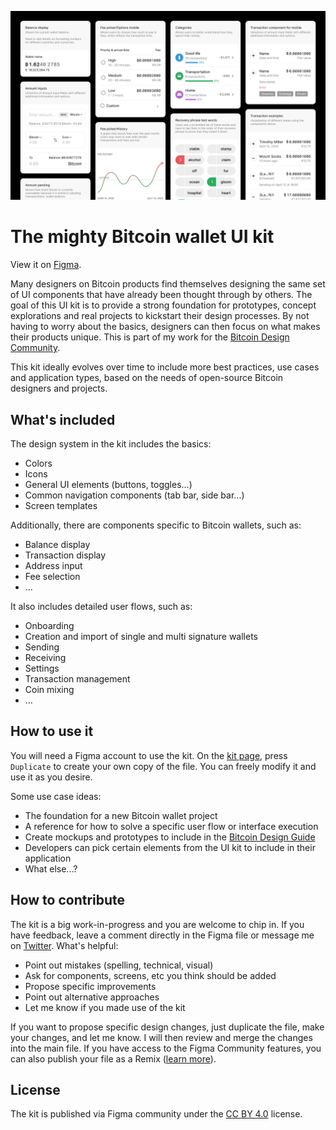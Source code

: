 
![Bitcoin wallet UI kit cover image](/assets/bitcoin-wallet-ui-kit-cover.png)

# The mighty Bitcoin wallet UI kit

View it on [Figma](https://www.figma.com/community/file/916680391812923706/Bitcoin-Wallet-UI-Kit-(work-in-progress)).

Many designers on Bitcoin products find themselves designing the same set of UI components that have already been thought through by others. The goal of this UI kit is to provide a strong foundation for prototypes, concept explorations and real projects to kickstart their design processes. By not having to worry about the basics, designers can then focus on what makes their products unique. This is part of my work for the [Bitcoin Design Community](https://bitcoin.design).

This kit ideally evolves over time to include more best practices, use cases and application types, based on the needs of open-source Bitcoin designers and projects.

## What's included

The design system in the kit includes the basics:

- Colors
- Icons
- General UI elements (buttons, toggles...)
- Common navigation components (tab bar, side bar...)
- Screen templates

Additionally, there are components specific to Bitcoin wallets, such as:

- Balance display
- Transaction display
- Address input
- Fee selection
- ...

It also includes detailed user flows, such as:

- Onboarding
- Creation and import of single and multi signature wallets
- Sending
- Receiving
- Settings
- Transaction management
- Coin mixing
- ...

## How to use it

You will need a Figma account to use the kit. On the [kit page](https://www.figma.com/community/file/916680391812923706/Bitcoin-Wallet-UI-Kit-(work-in-progress)), press `Duplicate` to create your own copy of the file. You can freely modify it and use it as you desire.

Some use case ideas:

- The foundation for a new Bitcoin wallet project
- A reference for how to solve a specific user flow or interface execution
- Create mockups and prototypes to include in the [Bitcoin Design Guide](https://bitcoin.design/guide/)
- Developers can pick certain elements from the UI kit to include in their application
- What else...?

## How to contribute

The kit is a big work-in-progress and you are welcome to chip in. If you have feedback, leave a comment directly in the Figma file or message me on [Twitter](https://twitter.com/gbks). What's helpful:

- Point out mistakes (spelling, technical, visual)
- Ask for components, screens, etc you think should be added
- Propose specific improvements
- Point out alternative approaches
- Let me know if you made use of the kit

If you want to propose specific design changes, just duplicate the file, make your changes, and let me know. I will then review and merge the changes into the main file. If you have access to the Figma Community features, you can also publish your file as a Remix ([learn more](https://help.figma.com/hc/en-us/articles/360038510693-Guide-to-Figma-Community#Community_files)).

## License

The kit is published via Figma community under the [CC BY 4.0](https://creativecommons.org/licenses/by/4.0/) license.
